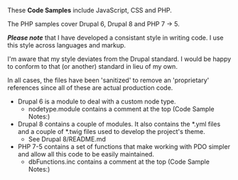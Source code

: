These **Code Samples** include JavaScript, CSS and PHP. 

The PHP samples cover Drupal 6, Drupal 8 and PHP 7 -> 5.

_**Please note**_ that I have developed a consistant style in writing code. I use this style across languages and markup.

I'm aware that my style deviates from the Drupal standard. I would be happy to conform to that (or another) standard in lieu of my own.

In all cases, the files have been 'sanitized' to remove an 'proprietary' references since
all of these are actual production code.

<ul>
  <li>
    Drupal 6 is a module to deal with a custom node type.
    <ul>
      <li>
        nodetype.module contains a comment at the top (Code Sample Notes:)
      </li>
    </ul>
  </li>

  <li>
    Drupal 8 contains a couple of modules. It also contains the *.yml files and a couple of 
*.twig files used to develop the project's theme.
    <ul>
      <li>
        See Drupal 8/README.md
      </li>
    </ul>
  </li>

  <li>
    PHP 7-5 contains a set of functions that make working with PDO simpler and allow all this code to be easily maintained.
    <ul>
      <li>
        dbFunctions.inc contains a comment at the top (Code Sample Notes:)
      </li>
    </ul>
  </li>
</ul>
